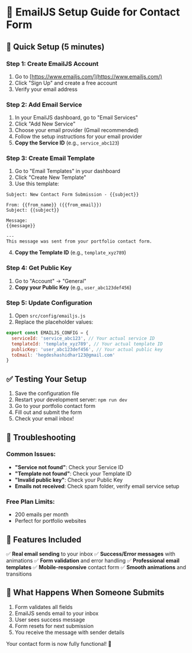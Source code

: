 # 📧 EmailJS Setup Guide for Contact Form

## 🚀 Quick Setup (5 minutes)

### Step 1: Create EmailJS Account
1. Go to [https://www.emailjs.com/](https://www.emailjs.com/)
2. Click "Sign Up" and create a free account
3. Verify your email address

### Step 2: Add Email Service
1. In your EmailJS dashboard, go to "Email Services"
2. Click "Add New Service"
3. Choose your email provider (Gmail recommended)
4. Follow the setup instructions for your email provider
5. **Copy the Service ID** (e.g., `service_abc123`)

### Step 3: Create Email Template
1. Go to "Email Templates" in your dashboard
2. Click "Create New Template"
3. Use this template:

```
Subject: New Contact Form Submission - {{subject}}

From: {{from_name}} ({{from_email}})
Subject: {{subject}}

Message:
{{message}}

---
This message was sent from your portfolio contact form.
```

4. **Copy the Template ID** (e.g., `template_xyz789`)

### Step 4: Get Public Key
1. Go to "Account" → "General"
2. **Copy your Public Key** (e.g., `user_abc123def456`)

### Step 5: Update Configuration
1. Open `src/config/emailjs.js`
2. Replace the placeholder values:

```javascript
export const EMAILJS_CONFIG = {
  serviceId: 'service_abc123', // Your actual service ID
  templateId: 'template_xyz789', // Your actual template ID
  publicKey: 'user_abc123def456', // Your actual public key
  toEmail: 'hegdeshashidhar123@gmail.com'
}
```

## ✅ Testing Your Setup

1. Save the configuration file
2. Restart your development server: `npm run dev`
3. Go to your portfolio contact form
4. Fill out and submit the form
5. Check your email inbox!

## 🔧 Troubleshooting

### Common Issues:
- **"Service not found"**: Check your Service ID
- **"Template not found"**: Check your Template ID
- **"Invalid public key"**: Check your Public Key
- **Emails not received**: Check spam folder, verify email service setup

### Free Plan Limits:
- 200 emails per month
- Perfect for portfolio websites

## 📱 Features Included

✅ **Real email sending** to your inbox
✅ **Success/Error messages** with animations
✅ **Form validation** and error handling
✅ **Professional email templates**
✅ **Mobile-responsive** contact form
✅ **Smooth animations** and transitions

## 🎯 What Happens When Someone Submits

1. Form validates all fields
2. EmailJS sends email to your inbox
3. User sees success message
4. Form resets for next submission
5. You receive the message with sender details

Your contact form is now fully functional! 🎉
